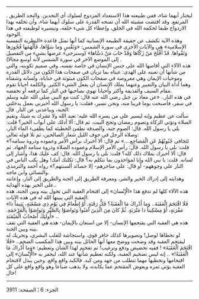 ------------------------------------------------------------------------

. ليختار أيهما شاء، ففي طبيعته هذا الاستعداد المزدوج لسلوك أي النجدين.
والنجد الطريق المرتفع. وقد اقتضت مشيئة الله أن تمنحه القدرة على سلوك
أيهما شاء، وأن تخلقه بهذا الازدواج طبقا لحكمة الله في الخلق، وإعطاء كل
شيء خلقه، وتيسيره لوظيفته في هذا الوجود.  
وهذه الآية تكشف عن حقيقة الطبيعة الإنسانية كما أنها تمثل قاعدة «النظرية
النفسية الإسلامية» هي والآيات الأخرى في سورة الشمس: «وَنَفْسٍ وَما سَوَّاها،
فَأَلْهَمَها فُجُورَها وَتَقْواها. قَدْ أَفْلَحَ مَنْ زَكَّاها وَقَدْ خابَ مَنْ دَسَّاها» (وسنرجىء
عرضها بشيء من التفصيل إلى الموضع الآخر في سورة الشمس لأنه أوسع مجالا)
.  
هذه الآلاء التي أفاضها الله على جنس الإنسان في خاصة نفسه، وفي صميم
تكوينه، والتي من شأنها أن تعينه على الهدى: عيناه بما تريان في صفحات هذا
الكون من دلائل القدرة وموحيات الإيمان وهي معروضة في صفحات الكون مبثوثة
في حناياه. ولسانه وشفتاه وهما أداة البيان والتعبير وعنهما يملك الإنسان
أن يفعل الشيء الكثير. والكلمة أحيانا تقوم مقام السيف والقذيفة وأكثر
وأحيانا تهوي بصاحبها في النار كما ترفعه أو تخفضه.  
في هذه النار.. «عن معاذ بن جبل رضي الله عنه قال: كنت مع النبي صلى الله
عليه وسلم في سفر، فأصبحت يوما قريبا منه، ونحن نسير، فقلت: يا رسول الله
أخبرني بعمل يدخلني الجنة، ويباعدني عن النار. قال:  
سألت عن عظيم وإنه ليسير على من يسره الله عليه: تعبد الله ولا تشرك به
شيئا، وتقيم الصلاة وتؤتي الزكاة وتصوم رمضان وتحج البيت. ثم قال: ألا أدلك
على أبواب الخير؟ قلت: بلى يا رسول الله. قال: الصوم جنة، والصدقة تطفئ
الخطيئة كما يطفىء الماء النار، وصلاة الرجل في جوف الليل شعار الصالحين،
ثم تلا قوله تعالى:  
«تَتَجافى جُنُوبُهُمْ عَنِ الْمَضاجِعِ....» ثم قال: ألا أخبرك برأس الأمر وعموده وذروة
سنامه؟ قلت: بلى يا رسول الله. قال: رأس الأمر الإسلام وعموده الصلاة وذروة
سنامه الجهاد. ثم قال: ألا أخبرك بملاك ذلك كله؟ قلت: بلى يا رسول الله.
قال: كف عليك هذا، وأشار إلى لسانه. قلت: يا نبي الله وإنا لمؤاخذون بما
نتكلم به؟ قال: ثكلتك أمك! وهل يكب الناس في النار على وجوههم- أو قال: على
مناخرهم- إلا حصائد ألسنتهم؟» رواه أحمد والترمذي والنسائي وابن ماجه.  
وهدايته إلى إدراك الخير والشر، ومعرفة الطريق إلى الجنة والطريق إلى
النار، وإعانته على الخير بهذه الهداية..  
هذه الآلاء كلها لم تدفع هذا «الْإِنْسانَ» إلى اقتحام العقبة التي تحول بينه
وبين الجنة. هذه العقبة التي يبينها الله له في هذه الآيات:  
«فَلَا اقْتَحَمَ الْعَقَبَةَ.. وَما أَدْراكَ مَا الْعَقَبَةُ؟ فَكُّ رَقَبَةٍ. أَوْ إِطْعامٌ فِي يَوْمٍ ذِي
مَسْغَبَةٍ، يَتِيماً ذا مَقْرَبَةٍ، أَوْ مِسْكِيناً ذا مَتْرَبَةٍ. ثُمَّ كانَ مِنَ الَّذِينَ آمَنُوا وَتَواصَوْا
بِالصَّبْرِ وَتَواصَوْا بِالْمَرْحَمَةِ. أُولئِكَ أَصْحابُ الْمَيْمَنَةِ» ..  
هذه هي العقبة التي يقتحمها الإنسان- إلا من استعان بالإيمان- هذه هي
العقبة التي تقف بينه وبين الجنة.  
لو تخطاها لوصل! وتصويرها كذلك حافز قوي، واستجاشة للقلب البشري، وتحريك له
ليقتحم العقبة وقد وضحت ووضح معها أنها الحائل بينه وبين هذا المكسب
الضخم.. «فَلَا اقْتَحَمَ الْعَقَبَةَ» ! ففيه تحضيض ودفع وترغيب! ثم تفخيم لهذا الشأن
وتعظيم: «وَما أَدْراكَ مَا الْعَقَبَةُ!» .. إنه ليس تضخيم العقبة، ولكنه تعظيم
شأنها عند الله، ليحفز به «الْإِنْسانَ» إلى اقتحامها وتخطيها مهما تتطلب من
جهد ومن كبد. فالكبد واقع واقع. وحين يبذل لاقتحام العقبة يؤتي ثمره ويعوض
المقتحم عما يكابده، ولا يذهب ضياعا وهو واقع واقع على كل حال!

------------------------------------------------------------------------

الجزء: 6 ¦ الصفحة: 3911

